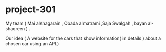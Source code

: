 # project-301
My team ( Mai alshagarain , Obada almatrami ,Saja Swalgah , bayan al- shaqreen ) . 

Our idea (
 A website for the cars that show information( in details ) about a chosen car using an API.)
